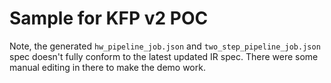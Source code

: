 # Sample for KFP v2 POC

Note, the generated `hw_pipeline_job.json` and `two_step_pipeline_job.json` spec doesn't fully conform to the
latest updated IR spec. There were some manual editing in there to make the demo work.
